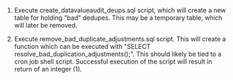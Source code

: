 1) Execute create_datavalueaudit_deups.sql script, which will create a new table for holding "bad" dedupes. This may be a temporary table, which will later be removed. 

2) Execute remove_bad_duplicate_adjustments.sql script. This will create a function which can be executed with "SELECT resolve_bad_duplication_adjustments();". This should likely be tied to a cron job shell script. Successful execution of the script will result in return of an integer (1). 
